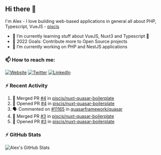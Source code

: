 ## Hi there 👋

I'm Alex - I love building web-based applications in general all about PHP, Typescript, VueJS - [piscis][website] 

- 🌱 I’m currently learning stuff about VueJS, Nuxt3 and Typescript 🤣
- 🥅 2022 Goals: Contribute more to Open Source projects
- 🔭 I’m currently working on PHP and NestJS applications

### 📫 How to reach me:
[![Website](https://img.shields.io/website?label=piscis.io&style=for-the-badge&url=https%3A%2F%2Fpiscis.io)](https://piscis.io)
[![Twitter](https://img.shields.io/badge/Twitter-1DA1F2?style=for-the-badge&logo=twitter&logoColor=white)](https://twitter.com/intent/follow?original_referer=https%3A%2F%2Fgithub.com%2Fpiscis&screen_name=piscis168)
[![LinkedIn](https://img.shields.io/badge/LinkedIn-0077B5?style=for-the-badge&logo=linkedin&logoColor=white)](https://linkedin.com/in/alexanderpirsig)


### :zap: Recent Activity

<!--START_SECTION:activity-->
1. 🎉 Merged PR [#4](https://github.com/piscis/nuxt-quasar-boilerplate/pull/4) in [piscis/nuxt-quasar-boilerplate](https://github.com/piscis/nuxt-quasar-boilerplate)
2. 💪 Opened PR [#4](https://github.com/piscis/nuxt-quasar-boilerplate/pull/4) in [piscis/nuxt-quasar-boilerplate](https://github.com/piscis/nuxt-quasar-boilerplate)
3. 🗣 Commented on [#11165](https://github.com/quasarframework/quasar/issues/11165) in [quasarframework/quasar](https://github.com/quasarframework/quasar)
4. 🎉 Merged PR [#3](https://github.com/piscis/nuxt-quasar-boilerplate/pull/3) in [piscis/nuxt-quasar-boilerplate](https://github.com/piscis/nuxt-quasar-boilerplate)
5. 💪 Opened PR [#3](https://github.com/piscis/nuxt-quasar-boilerplate/pull/3) in [piscis/nuxt-quasar-boilerplate](https://github.com/piscis/nuxt-quasar-boilerplate)
<!--END_SECTION:activity-->

### :zap: GitHub Stats
  <img align="left" alt="Alex's GitHub Stats" src="https://github-readme-stats.piscis.vercel.app/api?username=piscis&show_icons=true&hide_border=true" />

[website]: https://piscis.io
[twitter]: https://twitter.com/piscis168
[linkedin]: https://linkedin.com/in/alexanderpirsig
